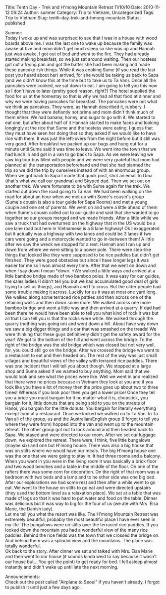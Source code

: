 Title: Tenth Day - Trek and H'mong Mountain Retreat 11/10/10
Date: 2010-11-12 06:24
Author: sumner
Category: Trip to Vietnam, Uncategorized
Tags: Trip to Vietnam
Slug: tenth-day-trek-and-hmong-mountain
Status: published

Sumner:  
Today I woke up and was surprised to see that I was in a house with wood
boards above me. I was the last one to wake up because the family was
awake at five and mom didn't get much sleep so she was up and Hannah
just was awake. I got out of bed and went to the fire. They had already
started making breakfast, so we just sat around waiting. Then our
hostess got out a frying pan and got the batter she had been making and
made these pancake-ish things. While it was cooking Sume (if you read
the last post you heard about her) arrived, for she would be taking us
back to Sapa (and we didn't know this at the time but to take us to Ta
Van). Once all the pancakes were cooked, we sat down to eat. I am going
to tell you this now so I don't have to later (pretty good reason,
right?) The hotel supplied the food for us at the homestay so that is
why we had all that food at dinner and why we were having pancakes for
breakfast. The pancakes were not what we think as pancakes. They were,
as Hannah described it, rubbery. I thought that they were defiantly not
prime and mom didn't think much of them either. We had banana, honey,
and sugar to go with it. We started to eat one, but after about half of
it Hannah started to make faces and looking longingly at the rice that
Sume and the hostess were eating. I guess that they must have seen her
doing that so they asked if we would like to have rice with them. It was
just the left-overs from the night before but it still was very good.
After breakfast we packed up our bags and hung out for a minute until
Sume said it was time to leave. We went into the town that we had lunch
in and got in a van to go back to Sapa. As we were leaving we saw big
tour bus filled with people and we were very grateful that mom had
planned all the transportation beforehand and that she had planned the
trip so we did the trip by ourselves instead of with an enormous group.
When we got back to Sapa I made that quick post, shot an email to Oma
(that's what we call our grandma) and Skyped dad. Then we set out on
another trek. We were fortunate to be with Sume again for the trek. We
started out down the road going to Ta Van. We had been walking on the
road for about an hour when we met up with Sume's cousin's group
(Sume's cousin is also a tour guide for Sapa Rooms) and met a young
couple and one set of parents. We went on and were a little ahead of
them when Sume's cousin called out to our guide and said that she wanted
to go together so our groups merged and we made friends. After a little
while we saw a truck that had overturned on the highway that in the US
would be a one lane road but here in Vietnamese is a 8 lane highway! Ok
I exaggerated but it actually was a highway with two lanes and could be
3 lanes if two cars were going and a motorcycle wanted to go in-between
them! A little after we saw the wreck we stopped for a rest. Hannah and
I ran up and down from where we were sitting to a power pole. There were
step-like things that looked like they were supposed to be rice paddies
but didn't get finished. They were good obstacles but since I have
longer legs it was easier for me so I won almost every time. After that
we went on down and when I say down I mean *down. *We walked a little
ways and arrived at a little bamboo bridge made of two bamboo poles. It
was easy for our guides, the sales ladies (I didn't tell you but we had
accumulated good deal of girls trying to sell us things), and Hannah and
I to cross. But the older people had some trouble making it across.
Luckily for us it was at most one yard long. We walked along some
terraced rice patties and then across one of the retaining walls and
then down some more. We walked across one more bamboo bridge and went a
little way and then arrived at a quarry. If dad had been there he would
have been able to tell you what kind of rock it was but all that I can
tell you is that the rocks were white. We walked through the quarry
(nothing was going on) and went down a hill. About have way down we saw
a big digger thingy and a car that was smashed on the treads! We were
thinking that these guys definitively didn't get the safety award for
the year! We got to the bottom of the hill and went across the bridge.
To the right of the bridge was the old bridge which was closed but not
very well, for, you could still go on the bridge. After we crossed the
bridge we went to a restaurant to eat and then headed on. The rest of
the way was just small villages and beautiful views of the valley with
terraced rice paddies. There was one incident that I will tell you about
though. We stopped at a large shop and Sume asked if we wanted to buy
anything. Mom said that we would look and see what the prices were like.
Well we went in and realized that there *were* no prices because in
Vietnam they look at you and if you look like you have a lot of
money then the price goes up about two to three times! Whereas if you
look poor then you get a lower price! Once they tell you a price you
must bargain for it no matter what it is, chopstick, you bargain for it,
little donuts that are being sold to you on the streets of Hanoi, you
bargain for the little donuts. You bargain for literally everything
except food at a restaurant. Once we looked we walked on to Ta Van. In
Ta Van all of the group, us and the Australian/English group (I forgot
to tell you where they were from) hopped into the van and went up to the
mountain retreat. The other group got out to look around and then headed
back to Sapa. We stayed and were directed to our room. After we set our
luggage down, we explored the retreat. There were, I think, five little
bungalows (maybe six) and one but H'mong house. There was also a big
house that was on stilts where we would have our meals. The big H'mong
house one was the one that we were going to stay in. It had three rooms
and a balcony. When you went in you were in the living room it was
basically a brick floor and two wood benches and a table in the middle
of the floor. On one of the rafters there was some corn for decoration.
On the right of that room was a bedroom with two beds and a lamp and to
he other side was one big bed. After our explorations we had some rest
and then after a while went to go eat. We went to the house on stilts to
go eat and were directed upstairs (they used the bottom level as a
relaxation place). We sat at a table that was made of logs so that it
was hard to put water and food on the table. Dinner was delicious but it
was way to big for the four of us (we ate with Mrs. Elsa Marie, the
Danish lady).  
Let me tell you what the resort was like. The H'mong Mountain
Retreat was extremely beautiful, probably the most beautiful place I
have ever seen in my life. The bungalows were on stilts over
the terraced rice paddies. If you looked down the mountain you had a
wonderful view of the many rice paddies. Behind the rice fields was the
town that we crossed the bridge on. And behind them was a
splindid view and the mountains. The place was totally wonderful.  
Ok back to the story. After dinner we sat and talked with Mrs. Elsa
Marie and then went to our house (it sounds kinda weid to say because it
wasn't our house but... You get the point) to get ready for bed. I fell
asleep almost instantly and didn't wake up until late the next morning.

Announcements:  
Check out the post called "Airplane to Seoul" if you haven't already. I
forgot to publish it until just a few days ago.
